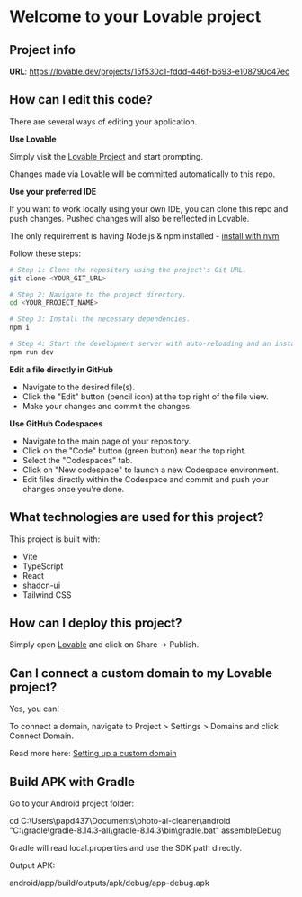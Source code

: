 # Welcome to your Lovable project

## Project info

**URL**: https://lovable.dev/projects/15f530c1-fddd-446f-b693-e108790c47ec

## How can I edit this code?

There are several ways of editing your application.

**Use Lovable**

Simply visit the [Lovable Project](https://lovable.dev/projects/15f530c1-fddd-446f-b693-e108790c47ec) and start prompting.

Changes made via Lovable will be committed automatically to this repo.

**Use your preferred IDE**

If you want to work locally using your own IDE, you can clone this repo and push changes. Pushed changes will also be reflected in Lovable.

The only requirement is having Node.js & npm installed - [install with nvm](https://github.com/nvm-sh/nvm#installing-and-updating)

Follow these steps:

```sh
# Step 1: Clone the repository using the project's Git URL.
git clone <YOUR_GIT_URL>

# Step 2: Navigate to the project directory.
cd <YOUR_PROJECT_NAME>

# Step 3: Install the necessary dependencies.
npm i

# Step 4: Start the development server with auto-reloading and an instant preview.
npm run dev
```

**Edit a file directly in GitHub**

- Navigate to the desired file(s).
- Click the "Edit" button (pencil icon) at the top right of the file view.
- Make your changes and commit the changes.

**Use GitHub Codespaces**

- Navigate to the main page of your repository.
- Click on the "Code" button (green button) near the top right.
- Select the "Codespaces" tab.
- Click on "New codespace" to launch a new Codespace environment.
- Edit files directly within the Codespace and commit and push your changes once you're done.

## What technologies are used for this project?

This project is built with:

- Vite
- TypeScript
- React
- shadcn-ui
- Tailwind CSS

## How can I deploy this project?

Simply open [Lovable](https://lovable.dev/projects/15f530c1-fddd-446f-b693-e108790c47ec) and click on Share -> Publish.

## Can I connect a custom domain to my Lovable project?

Yes, you can!

To connect a domain, navigate to Project > Settings > Domains and click Connect Domain.

Read more here: [Setting up a custom domain](https://docs.lovable.dev/features/custom-domain#custom-domain)

## Build APK with Gradle

Go to your Android project folder:

cd C:\Users\papd437\Documents\photo-ai-cleaner\android
"C:\gradle\gradle-8.14.3-all\gradle-8.14.3\bin\gradle.bat" assembleDebug


Gradle will read local.properties and use the SDK path directly.

Output APK:

android/app/build/outputs/apk/debug/app-debug.apk
